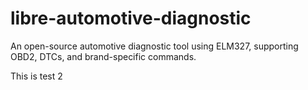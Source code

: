 # libre-automotive-diagnostic
An open-source automotive diagnostic tool using ELM327, supporting OBD2, DTCs, and brand-specific commands.


This is test 2